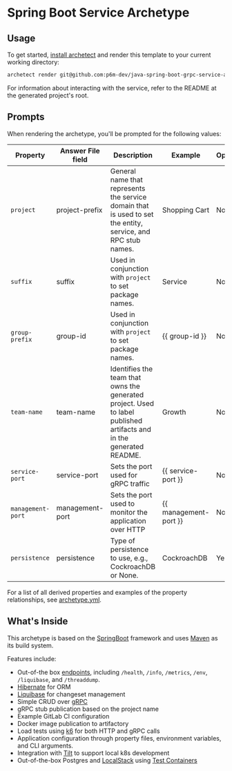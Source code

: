# Spring Boot Service Archetype

## Usage

To get started, [install archetect](https://github.com/p6m-dev/development-handbook)
and render this template to your current working directory:

```bash
archetect render git@github.com:p6m-dev/java-spring-boot-grpc-service-archetype.git
```

For information about interacting with the service, refer to the README at the generated
project's root.

## Prompts

When rendering the archetype, you'll be prompted for the following values:

| Property          | Answer File field | Description                                                                                                         | Example               | Optional |
| ----------------- | ---------------- | ------------------------------------------------------------------------------------------------------------------- | --------------------- | -------- |
| `project`         | project-prefix   | General name that represents the service domain that is used to set the entity, service, and RPC stub names.        | Shopping Cart         | No       |
| `suffix`          | suffix           | Used in conjunction with `project` to set package names.                                                            | Service               | No       |
| `group-prefix`    | group-id         | Used in conjunction with `project` to set package names.                                                            | {{ group-id }}        | No       |
| `team-name`       | team-name        | Identifies the team that owns the generated project. Used to label published artifacts and in the generated README. | Growth                | No       |
| `service-port`    | service-port     | Sets the port used for gRPC traffic                                                                                 | {{ service-port }}    | No       |
| `management-port` | management-port  | Sets the port used to monitor the application over HTTP                                                             | {{ management-port }} | No       |
| `persistence`     | persistence      | Type of persistence to use, e.g., CockroachDB or None.                                                             | CockroachDB           | Yes      |


For a list of all derived properties and examples of the property relationships, see [archetype.yml](./archetype.yml).

## What's Inside

This archetype is based on the [SpringBoot](https://spring.io/projects/spring-boot) framework and uses [Maven](https://maven.apache.org/)
as its build system.

Features include:

- Out-of-the box [endpoints](https://docs.spring.io/spring-boot/docs/current/reference/html/actuator.html#actuator.endpoints), including
  `/health`, `/info`, `/metrics`, `/env`, `/liquibase`, and `/threaddump`.
- [Hibernate](https://hibernate.org/) for ORM
- [Liquibase](https://www.liquibase.org/) for changeset management
- Simple CRUD over [gRPC](https://grpc.io/)
- gRPC stub publication based on the project name
- Example GitLab CI configuration
- Docker image publication to artifactory
- Load tests using [k6](https://k6.io/) for both HTTP and gRPC calls
- Application configuration through property files, environment variables, and CLI arguments.
- Integration with [Tilt](https://tilt.dev/) to support local k8s development
- Out-of-the-box Postgres and [LocalStack](https://github.com/localstack/localstack) using [Test Containers](https://www.testcontainers.org/)
